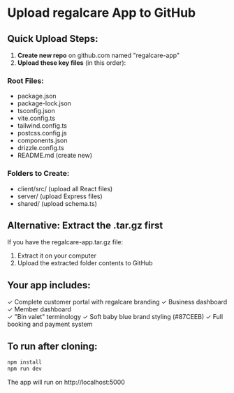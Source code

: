# Upload regalcare App to GitHub

## Quick Upload Steps:

1. **Create new repo** on github.com named "regalcare-app"
2. **Upload these key files** (in this order):

### Root Files:
- package.json
- package-lock.json  
- tsconfig.json
- vite.config.ts
- tailwind.config.ts
- postcss.config.js
- components.json
- drizzle.config.ts
- README.md (create new)

### Folders to Create:
- client/src/ (upload all React files)
- server/ (upload Express files)  
- shared/ (upload schema.ts)

## Alternative: Extract the .tar.gz first
If you have the regalcare-app.tar.gz file:
1. Extract it on your computer
2. Upload the extracted folder contents to GitHub

## Your app includes:
✓ Complete customer portal with regalcare branding
✓ Business dashboard
✓ Member dashboard  
✓ "Bin valet" terminology
✓ Soft baby blue brand styling (#87CEEB)
✓ Full booking and payment system

## To run after cloning:
```bash
npm install
npm run dev
```

The app will run on http://localhost:5000